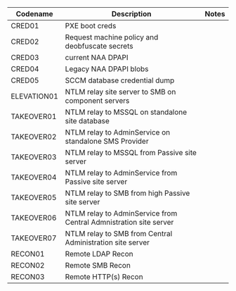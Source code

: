 | Codename | Description | Notes |
|---------|-------------|-------|
| CRED01 | PXE boot creds |
| CRED02 | Request machine policy and deobfuscate secrets |
| CRED03 | current NAA DPAPI |
| CRED04 | Legacy NAA DPAPI blobs
| CRED05 | SCCM database credential dump |
| ELEVATION01 | NTLM relay site server to SMB on component servers |
| TAKEOVER01 | NTLM relay to MSSQL on standalone site database |
| TAKEOVER02 | NTLM relay to AdminService on standalone SMS Provider |
| TAKEOVER03 | NTLM relay to MSSQL from Passive site server |
| TAKEOVER04 | NTLM relay to AdminService from Passive site server |
| TAKEOVER05 | NTLM relay to SMB from high Passive site server |
| TAKEOVER06 | NTLM relay to AdminService from Central Admnistration site server |
| TAKEOVER07 | NTLM relay to SMB from Central Administration site server |
| RECON01 | Remote LDAP Recon |
| RECON02| Remote SMB Recon|
| RECON03| Remote HTTP(s) Recon|
